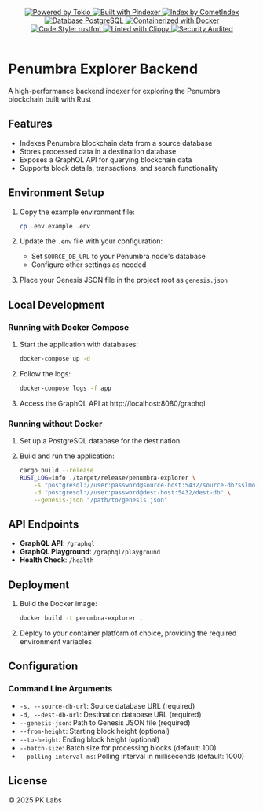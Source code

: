 <p align="center">
  <a href="https://github.com/tokio-rs/tokio">
    <img src="https://img.shields.io/badge/powered%20by-tokio-blue?style=flat&logo=rust" alt="Powered by Tokio" />
  </a>
  <a href="https://github.com/penumbra-zone/penumbra/tree/main/crates/bin/pindexer">
    <img src="https://img.shields.io/badge/built%20with-pindexer-blueviolet?style=flat" alt="Built with Pindexer" />
  </a>
  <a href="https://github.com/penumbra-zone/penumbra/tree/main/crates/util/cometindex">
    <img src="https://img.shields.io/badge/index%20by-cometindex-6A0DAD?style=flat" alt="Index by CometIndex" />
  </a>
  <a href="https://www.postgresql.org/">
    <img src="https://img.shields.io/badge/database-postgresql-blue?style=flat&logo=postgresql" alt="Database PostgreSQL" />
  </a>
  <a href="https://www.docker.com/">
    <img src="https://img.shields.io/badge/containerized-docker-2496ED?style=flat&logo=docker" alt="Containerized with Docker" />
  </a>
  <br />
  <a href="https://github.com/rust-lang/rustfmt">
    <img src="https://img.shields.io/badge/code--style-rustfmt-fc8d62?style=flat" alt="Code Style: rustfmt" />
  </a>
  <a href="https://github.com/rust-lang/rust-clippy">
    <img src="https://img.shields.io/badge/linted%20with-clippy-ffc832?style=flat" alt="Linted with Clippy" />
  </a>
  <a href="https://github.com/rustsec/rustsec">
    <img src="https://img.shields.io/badge/security-audited-success?style=flat" alt="Security Audited" />
  </a>
  <br />
  <br />
</p>

# Penumbra Explorer Backend

A high-performance backend indexer for exploring the Penumbra blockchain built with Rust

## Features

- Indexes Penumbra blockchain data from a source database
- Stores processed data in a destination database
- Exposes a GraphQL API for querying blockchain data
- Supports block details, transactions, and search functionality


## Environment Setup

1. Copy the example environment file:
   ```sh
   cp .env.example .env
   ```

2. Update the `.env` file with your configuration:
    - Set `SOURCE_DB_URL` to your Penumbra node's database
    - Configure other settings as needed

3. Place your Genesis JSON file in the project root as `genesis.json`

## Local Development

### Running with Docker Compose

1. Start the application with databases:
   ```sh
   docker-compose up -d
   ```

2. Follow the logs:
   ```sh
   docker-compose logs -f app
   ```

3. Access the GraphQL API at http://localhost:8080/graphql

### Running without Docker

1. Set up a PostgreSQL database for the destination

2. Build and run the application:
   ```sh
   cargo build --release
   RUST_LOG=info ./target/release/penumbra-explorer \
       -s "postgresql://user:password@source-host:5432/source-db?sslmode=require" \
       -d "postgresql://user:password@dest-host:5432/dest-db" \
       --genesis-json "/path/to/genesis.json"
   ```

## API Endpoints

- **GraphQL API**: `/graphql`
- **GraphQL Playground**: `/graphql/playground`
- **Health Check**: `/health`

## Deployment

1. Build the Docker image:
   ```sh
   docker build -t penumbra-explorer .
   ```

2. Deploy to your container platform of choice, providing the required environment variables

## Configuration

### Command Line Arguments

- `-s, --source-db-url`: Source database URL (required)
- `-d, --dest-db-url`: Destination database URL (required)
- `--genesis-json`: Path to Genesis JSON file (required)
- `--from-height`: Starting block height (optional)
- `--to-height`: Ending block height (optional)
- `--batch-size`: Batch size for processing blocks (default: 100)
- `--polling-interval-ms`: Polling interval in milliseconds (default: 1000)

## License

© 2025 PK Labs